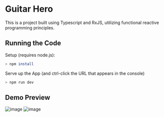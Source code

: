 # Guitar Hero
This is a project built using Typescript and RxJS, utilizing functional reactive programming principles. 

## Running the Code
Setup (requires node.js):

```bash
> npm install
```

Serve up the App (and ctrl-click the URL that appears in the console)

```bash
> npm run dev
```

## Demo Preview 
![image](https://github.com/user-attachments/assets/e10cf889-7f4a-49b4-a3bd-a5977c4b187c)
![image](https://github.com/user-attachments/assets/1126fa7c-51e8-4ad2-9b1e-aca0650bd5b8)

